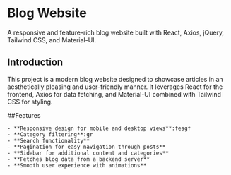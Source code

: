 # Blog Website

A responsive and feature-rich blog website built with React, Axios, jQuery, Tailwind CSS, and Material-UI.

## Introduction

This project is a modern blog website designed to showcase articles in an aesthetically pleasing and user-friendly manner. It leverages React for the frontend, Axios for data fetching, and Material-UI combined with Tailwind CSS for styling.

##Features

    - **Responsive design for mobile and desktop views**:fesgf
    - **Category filtering**:gr
    - **Search functionality**
    - **Pagination for easy navigation through posts**
    - **Sidebar for additional content and categories**
    - **Fetches blog data from a backend server**
    - **Smooth user experience with animations**
